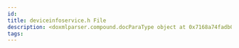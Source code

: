 ```yaml
---
id: 
title: deviceinfoservice.h File
description: <doxmlparser.compound.docParaType object at 0x7168a74fadb0>
tags:
---
```

